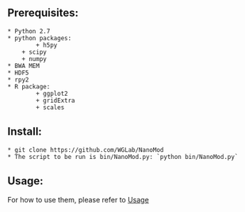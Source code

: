 
## Prerequisites:
	* Python 2.7
	* python packages:
	        + h5py
		+ scipy
		+ numpy
	* BWA MEM
	* HDF5
	* rpy2
	* R package:
	        + ggplot2
	        + gridExtra
	        + scales

## Install:
	* git clone https://github.com/WGLab/NanoMod
	* The script to be run is bin/NanoMod.py: `python bin/NanoMod.py`
	
## Usage:
 For how to use them, please refer to [Usage](https://github.com/WGLab/NanoMod/blob/master/docs/Usage.md)

